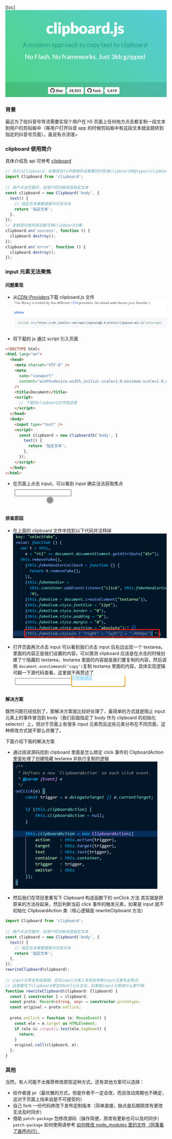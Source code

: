 [toc]
![](../assets/2020-07-22-00-39-46.png)

### 背景

最近为了给抖音号导流需要实现个用户在 h5 页面上任何地方点击都复制一段文本到用户的剪贴板中（等用户打开抖音 app 的时候剪贴板中有这段文本就会跳转到指定的抖音号页面）。虽说有点流氓~

### clipboard 使用简介

具体介绍及 api 可参考 [clipboard](https://clipboardjs.com/)

```ts
// 先引入Clipboard，如果是在ts中使用的话需要同时安装clipboard和@types/clipboard
import Clipboard from 'clipboard';

// 用户点击页面时，往用户剪切板存放指定文本
const clipboard = new Clipboard('body', {
  text() {
    // 指定文本需要替换为实际文本
    return '指定文本';
  },
});
// 复制成功或失败后都注销clipboard对象
clipboard.on('success', function () {
  clipboard.destroy();
});
clipboard.on('error', function () {
  clipboard.destroy();
});
```

### input 元素无法聚焦

#### 问题重现

- 从[CDN-Providers](https://github.com/zenorocha/clipboard.js/wiki/CDN-Providers)下载 clipboard.js 文件
  ![](../assets/2020-07-22-00-06-01.png)

- 将下载的 js 通过 script 引入页面

```html
<!DOCTYPE html>
<html lang="en">
  <head>
    <meta charset="UTF-8" />
    <meta
      name="viewport"
      content="width=device-width,initial-scale=1.0,minimum-scale=1.0,maximum-scale=1.0,user-scalable=0"
    />
    <title>Document</title>
    <script>
      // 下载的clipboard文件放这里
    </script>
  </head>
  <body>
    <input type="text" />
    <script>
      const clipboard = new ClipboardJS('body', {
        text() {
          return '指定文本';
        },
      });
    </script>
  </body>
</html>
```

- 在页面上点击 input，可以看到 input 确实没法获取焦点
  ![](../assets/clipboard1.gif)

#### 排查原因

- 在上面的 clipboard 文件中找到以下代码并注释掉
  ![](../assets/2020-07-22-00-17-10.png)

- 打开页面再次点击 input
  可以看到我们点击 input 后右边出现一个 textarea，里面的内容正是我们设置的内容，可以猜测 clipboard 应该是在点击的时候创建了个隐藏的 textarea，textarea 里面的内容就是我们要复制的内容，然后调用 `document.execCommand('copy')`复制 textarea 里面的内容。具体实现逻辑可翻一下源代码查看，这里就不再赘述了
  ![](../assets/2020-07-22-00-20-42.png)

#### 解决方案

既然问题已经找到了，那解决方案就比较好处理了，最简单的方式就是阻止 input 元素上的事件冒泡到 body（我们前面指定了 body 作为 clipboard 的初始化 selector）上，但对于页面上有很多 input 元素而且这些元素分布在不同页面，这种修改方式就不那么优雅了。

下面介绍下我的解决方案

- 通过阅读源码找到 clipboard 里面是怎么绑定 click 事件的
  ClipboardAction 里面处理了创建隐藏 textarea 并执行复制的逻辑
  ![](../assets/2020-07-22-00-28-36.png)

- 然后我们在项目里重写下 Clipboard 构造函数下的 onClick 方法
  其实就是把原来的方法存起来，然后判断当前 click 事件的触发元素，如果是 input 就不初始化 ClipboardAction 类（核心逻辑是 rewriteClipboard 方法）

```ts
import Clipboard from 'clipboard';

// 用户点击页面时，往用户剪切板存放指定文本
const clipboard = new Clipboard('body', {
  text() {
    // 指定文本需要替换为实际文本
    return '指定文本';
  },
});
rewriteClipboard(clipboard);

// input元素复制会报错，且在input元素上复制会导致input元素失去焦点，
// 这里重写下clipboard原型的onClick方法，如果是input元素就什么都不做
function rewriteClipboard(clipboard: Clipboard) {
  const { constructor } = clipboard;
  const proto: Record<string, any> = constructor.prototype;
  const original = proto.onClick;

  proto.onClick = function (e: MouseEvent) {
    const ele = e.target as HTMLElement;
    if (ele && /input/i.test(ele.tagName)) {
      return;
    }
    original.call(clipboard, e);
  };
}
```

### 其他

当然，有人可能不太推荐修改原型这种方式。还有其他方案可以选择：

- 给作者提 pr（最优雅的方式，但是作者不一定会改，而且改动周期也不确定，这对于页面上线来说是不可接受的）
- 自己 fork 一份代码修改下发布定制版本（简单直接，缺点是后期原库有更改无法及时同步）
- 借助 `patch-package` 包修改源码（操作简便，原库有更新也可以及时同步）`patch-package` 如何使用请参考 [如何修改 node_modules 里的文件（同事看了直呼内行）](https://juejin.im/post/5ec381215188256d776342cd)
